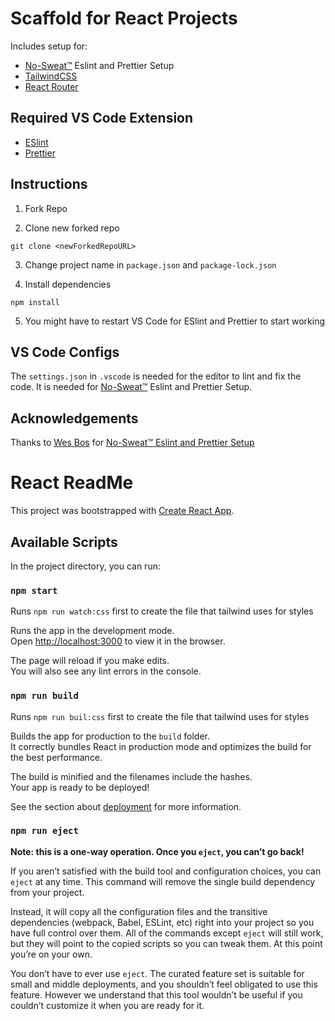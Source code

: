 # Scaffold for React Projects

Includes setup for:

- [No-Sweat™](#Acknowledgements) Eslint and Prettier Setup
- [TailwindCSS](https://tailwindcss.com/)
- [React Router](https://reacttraining.com/react-router/web/guides/quick-start)

## Required VS Code Extension

- [ESlint](https://eslint.org/)
- [Prettier](https://prettier.io/)

## Instructions

1. Fork Repo

2. Clone new forked repo

```
git clone <newForkedRepoURL>
```

3. Change project name in `package.json` and `package-lock.json`

4. Install dependencies

```
npm install
```

5. You might have to restart VS Code for ESlint and Prettier to start working

## VS Code Configs

The `settings.json` in `.vscode` is needed for the editor to lint and fix the code. It is needed for [No-Sweat™](#Acknowledgements) Eslint and Prettier Setup.

## Acknowledgements

Thanks to [Wes Bos](https://github.com/wesbos) for [No-Sweat™ Eslint and Prettier Setup](https://github.com/wesbos/eslint-config-wesbos)

# React ReadMe

This project was bootstrapped with [Create React App](https://github.com/facebook/create-react-app).

## Available Scripts

In the project directory, you can run:

### `npm start`

Runs `npm run watch:css` first to create the file that tailwind uses for styles

Runs the app in the development mode.<br />
Open [http://localhost:3000](http://localhost:3000) to view it in the browser.

The page will reload if you make edits.<br />
You will also see any lint errors in the console.

### `npm run build`

Runs `npm run buil:css` first to create the file that tailwind uses for styles

Builds the app for production to the `build` folder.<br />
It correctly bundles React in production mode and optimizes the build for the best performance.

The build is minified and the filenames include the hashes.<br />
Your app is ready to be deployed!

See the section about [deployment](https://facebook.github.io/create-react-app/docs/deployment) for more information.

### `npm run eject`

**Note: this is a one-way operation. Once you `eject`, you can’t go back!**

If you aren’t satisfied with the build tool and configuration choices, you can `eject` at any time. This command will remove the single build dependency from your project.

Instead, it will copy all the configuration files and the transitive dependencies (webpack, Babel, ESLint, etc) right into your project so you have full control over them. All of the commands except `eject` will still work, but they will point to the copied scripts so you can tweak them. At this point you’re on your own.

You don’t have to ever use `eject`. The curated feature set is suitable for small and middle deployments, and you shouldn’t feel obligated to use this feature. However we understand that this tool wouldn’t be useful if you couldn’t customize it when you are ready for it.
